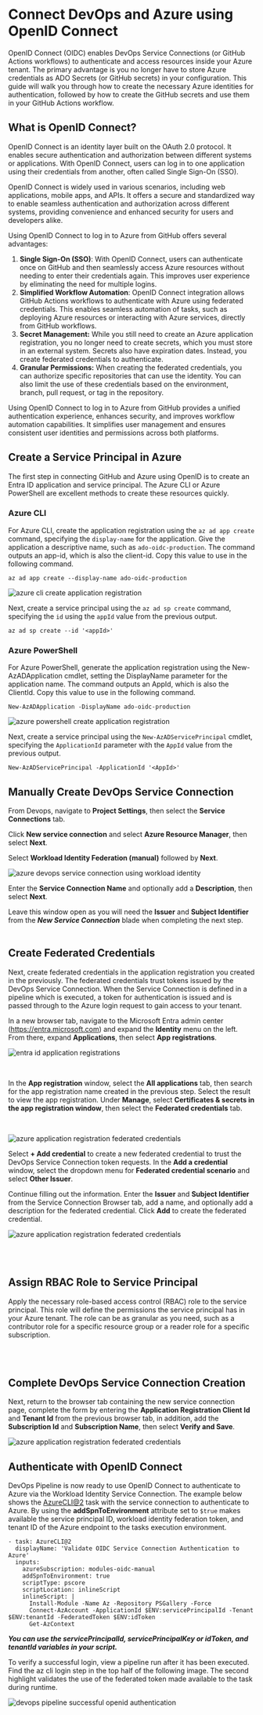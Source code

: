 # Connect DevOps and Azure using OpenID Connect

OpenID Connect (OIDC) enables DevOps Service Connections (or GitHub Actions workflows) to authenticate and access resources inside your Azure tenant. The primary advantage is you no longer have to store Azure credentials as ADO Secrets (or GitHub secrets) in your configuration. This guide will walk you through how to create the necessary Azure identities for authentication, followed by how to create the GitHub secrets and use them in your GitHub Actions workflow.

## What is OpenID Connect?

OpenID Connect is an identity layer built on the OAuth 2.0 protocol. It enables secure authentication and authorization between different systems or applications. With OpenID Connect, users can log in to one application using their credentials from another, often called Single Sign-On (SSO).

OpenID Connect is widely used in various scenarios, including web applications, mobile apps, and APIs. It offers a secure and standardized way to enable seamless authentication and authorization across different systems, providing convenience and enhanced security for users and developers alike.

Using OpenID Connect to log in to Azure from GitHub offers several advantages:

1.  **Single Sign-On (SSO)**: With OpenID Connect, users can authenticate once on GitHub and then seamlessly access Azure resources without needing to enter their credentials again. This improves user experience by eliminating the need for multiple logins.
2.  **Simplified Workflow Automation**: OpenID Connect integration allows GitHub Actions workflows to authenticate with Azure using federated credentials. This enables seamless automation of tasks, such as deploying Azure resources or interacting with Azure services, directly from GitHub workflows.
3.  **Secret Management:** While you still need to create an Azure application registration, you no longer need to create secrets, which you must store in an external system. Secrets also have expiration dates. Instead, you create federated credentials to authenticate.
4.  **Granular Permissions:** When creating the federated credentials, you can authorize specific repositories that can use the identity. You can also limit the use of these credentials based on the environment, branch, pull request, or tag in the repository.

Using OpenID Connect to log in to Azure from GitHub provides a unified authentication experience, enhances security, and improves workflow automation capabilities. It simplifies user management and ensures consistent user identities and permissions across both platforms.

## Create a Service Principal in Azure

The first step in connecting GitHub and Azure using OpenID is to create an Entra ID application and service principal. The Azure CLI or Azure PowerShell are excellent methods to create these resources quickly.

### Azure CLI

For Azure CLI, create the application registration using the `az ad app create` command, specifying the `display-name` for the application. Give the application a descriptive name, such as `ado-oidc-production`. The command outputs an app-id, which is also the client-id. Copy this value to use in the following command.

```
az ad app create --display-name ado-oidc-production

```

![azure cli create application registration](./_images/Connect-DevOps-and-Azure-using-OpenID-Connect/create-spn.jpg)

Next, create a service principal using the `az ad sp create` command, specifying the `id` using the `appId` value from the previous output.

```
az ad sp create --id '<appId>'

```

### Azure PowerShell

For Azure PowerShell, generate the application registration using the New-AzADApplication cmdlet, setting the DisplayName parameter for the application name. The command outputs an AppId, which is also the ClientId. Copy this value to use in the following command.

```
New-AzADApplication -DisplayName ado-oidc-production

```

![azure powershell create application registration](./_images/Connect-DevOps-and-Azure-using-OpenID-Connect/create-spn-pwsh.jpg)

Next, create a service principal using the `New-AzADServicePrincipal` cmdlet, specifying the `ApplicationId` parameter with the `AppId` value from the previous output.

```
New-AzADServicePrincipal -ApplicationId '<AppId>'

```

## Manually Create DevOps Service Connection

From Devops, navigate to **Project Settings**, then select the **Service Connections** tab.

Click **New service connection** and select **Azure Resource Manager**, then select **Next**.

Select **Workload Identity Federation (manual)** followed by **Next**.

![azure devops service connection using workload identity](./_images/Connect-DevOps-and-Azure-using-OpenID-Connect/ado-service-connect-create.jpg)

Enter the **Service Connection Name** and optionally add a **Description**, then select **Next**.

Leave this window open as you will need the **Issuer** and **Subject Identifier** from the **_New Service Connection_** blade when completing the next step.
</br>
</br>

## Create Federated Credentials

Next, create federated credentials in the application registration you created in the previously. The federated credentials trust tokens issued by the DevOps Service Connection. When the Service Connection is defined in a pipeline which is executed, a token for authentication is issued and is passed through to the Azure login request to gain access to your tenant.

In a new browser tab, navigate to the Microsoft Entra admin center (https://entra.microsoft.com) and expand the **Identity** menu on the left. From there, expand **Applications**, then select **App registrations**.

![entra id application registrations](./_images/Connect-DevOps-and-Azure-using-OpenID-Connect/entra-id-blades.jpg)

</br>

In the **App registration** window, select the **All applications** tab, then search for the app registration name created in the previous step. Select the result to view the app registration. Under **Manage**, select **Certificates & secrets in the app registration window**, then select the **Federated credentials** tab.

</br>

![azure application registration federated credentials](./_images/Connect-DevOps-and-Azure-using-OpenID-Connect/spn-federated-credentials.jpg)

Select **\+ Add credential** to create a new federated credential to trust the DevOps Service Connection token requests. In the **Add a credential** window, select the dropdown menu for **Federated credential scenario** and select **Other Issuer**.

Continue filling out the information. Enter the **Issuer** and **Subject Identifier** from the Service Connection Browser tab, add a name, and optionally add a description for the federated credential. Click **Add** to create the federated credential.

![azure application registration federated credentials](./_images/Connect-DevOps-and-Azure-using-OpenID-Connect/spn-federated-credentials-create.jpg)

</br>
</br>

## Assign RBAC Role to Service Principal

Apply the necessary role-based access control (RBAC) role to the service principal. This role will define the permissions the service principal has in your Azure tenant. The role can be as granular as you need, such as a contributor role for a specific resource group or a reader role for a specific subscription.

</br>
</br>

## Complete DevOps Service Connection Creation

Next, return to the browser tab containing the new service connection page, complete the form by entering the **Application Registration Client Id** and **Tenant Id** from the previous browser tab, in addition, add the **Subscription Id** and **Subscription Name**, then select **Verify and Save**.

![azure application registration federated credentials](./_images/Connect-DevOps-and-Azure-using-OpenID-Connect/ado-service-connect-create-complete.jpg)

## Authenticate with OpenID Connect

DevOps Pipeline is now ready to use OpenID Connect to authenticate to Azure via the Workload Identity Service Connection. The example below shows the [AzureCLI@2](https://learn.microsoft.com/en-us/azure/devops/pipelines/tasks/reference/azure-cli-v2?view=azure-pipelines) task with the service connection to authenticate to Azure. By using the **addSpnToEnvironment** attribute set to `$true` makes available the service principal ID, workload identity federation token, and tenant ID of the Azure endpoint to the tasks execution environment.

```
- task: AzureCLI@2
  displayName: 'Validate OIDC Service Connection Authentication to Azure'
  inputs:
    azureSubscription: modules-oidc-manual
    addSpnToEnvironment: true
    scriptType: pscore
    scriptLocation: inlineScript
    inlineScript: |
      Install-Module -Name Az -Repository PSGallery -Force
      Connect-AzAccount -ApplicationId $ENV:servicePrincipalId -Tenant $ENV:tenantId -FederatedToken $ENV:idToken
      Get-AzContext

```

**_You can use the servicePrincipalId, servicePrincipalKey or idToken, and tenantId variables in your script._**

To verify a successful login, view a pipeline run after it has been executed. Find the az cli login step in the top half of the following image. The second highlight validates the use of the federated token made available to the task during runtime.

![devops pipeline successful openid authentication](./_images/Connect-DevOps-and-Azure-using-OpenID-Connect/workload-identity-auth-proof.jpg)
